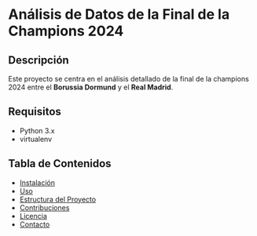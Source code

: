 # Análisis de Datos de la Final de la Champions 2024

## Descripción

Este proyecto se centra en el análisis detallado de la final de la champions 2024 entre el **Borussia Dormund** y el **Real Madrid**.

## Requisitos

- Python 3.x
- virtualenv

## Tabla de Contenidos

- [Instalación](#instalación)
- [Uso](#uso)
- [Estructura del Proyecto](#estructura-del-proyecto)
- [Contribuciones](#contribuciones)
- [Licencia](#licencia)
- [Contacto](#contacto)
